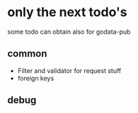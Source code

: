 # only the next todo's
some todo can obtain also for godata-pub
## common
- Filter and validator for request stuff
- foreign keys
## debug

